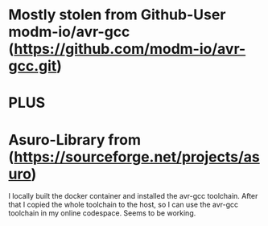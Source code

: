# Mostly stolen from Github-User modm-io/avr-gcc (https://github.com/modm-io/avr-gcc.git)
# PLUS
# Asuro-Library from (https://sourceforge.net/projects/asuro)

I locally built the docker container and  installed the avr-gcc toolchain. After that I copied the whole toolchain to the host, so I can use the avr-gcc toolchain in my online codespace. Seems to be working.